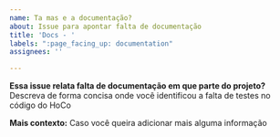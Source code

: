 ```yaml
---
name: Ta mas e a documentação?
about: Issue para apontar falta de documentação
title: 'Docs - '
labels: ":page_facing_up: documentation"
assignees: ''

---
```


**Essa issue relata falta de documentação em que parte do projeto?**
Descreva de forma concisa onde você identificou a falta de testes no código do HoCo

**Mais contexto:**
Caso você queira adicionar mais alguma informação

